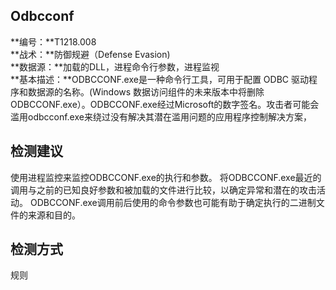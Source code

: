 ## Odbcconf  
**编号：**T1218.008  
**战术：**防御规避（Defense Evasion)  
**数据源：**加载的DLL，进程命令行参数，进程监视  
**基本描述：**ODBCCONF.exe是一种命令行工具，可用于配置 ODBC 驱动程序和数据源的名称。(Windows 数据访问组件的未来版本中将删除 ODBCCONF.exe）。ODBCCONF.exe经过Microsoft的数字签名。攻击者可能会滥用odbcconf.exe来绕过没有解决其潜在滥用问题的应用程序控制解决方案，  
## 检测建议  
使用进程监控来监控ODBCCONF.exe的执行和参数。 
将ODBCCONF.exe最近的调用与之前的已知良好参数和被加载的文件进行比较，以确定异常和潜在的攻击活动。 
ODBCCONF.exe调用前后使用的命令参数也可能有助于确定执行的二进制文件的来源和目的。  
## 检测方式  
规则